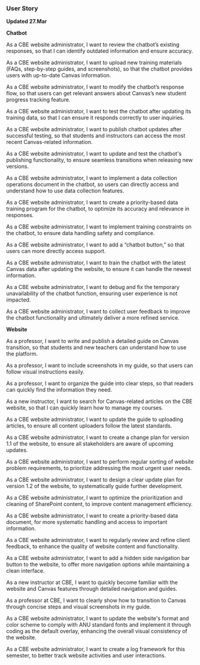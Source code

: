 ### User Story
**Updated 27.Mar**

**Chatbot**

As a CBE website administrator, I want to review the chatbot’s existing responses, so that I can identify outdated information and ensure accuracy.

As a CBE website administrator, I want to upload new training materials (FAQs, step-by-step guides, and screenshots), so that the chatbot provides users with up-to-date Canvas information.

As a CBE website administrator, I want to modify the chatbot’s response flow, so that users can get relevant answers about Canvas’s new student progress tracking feature.

As a CBE website administrator, I want to test the chatbot after updating its training data, so that I can ensure it responds correctly to user inquiries.

As a CBE website administrator, I want to publish chatbot updates after successful testing, so that students and instructors can access the most recent Canvas-related information.

As a CBE website administrator, I want to update and test the chatbot's publishing functionality, to ensure seamless transitions when releasing new versions.

As a CBE website administrator, I want to implement a data collection operations document in the chatbot, so users can directly access and understand how to use data collection features.

As a CBE website administrator, I want to create a priority-based data training program for the chatbot, to optimize its accuracy and relevance in responses.

As a CBE website administrator, I want to implement training constraints on the chatbot, to ensure data handling safety and compliance.

As a CBE website administrator, I want to add a “chatbot button,” so that users can more directly access support.

As a CBE website administrator, I want to train the chatbot with the latest Canvas data after updating the website, to ensure it can handle the newest information.

As a CBE website administrator, I want to debug and fix the temporary unavailability of the chatbot function, ensuring user experience is not impacted.

As a CBE website administrator, I want to collect user feedback to improve the chatbot functionality and ultimately deliver a more refined service.



**Website**

As a professor, I want to write and publish a detailed guide on Canvas transition, so that students and new teachers can understand how to use the platform.

As a professor, I want to include screenshots in my guide, so that users can follow visual instructions easily.

As a professor, I want to organize the guide into clear steps, so that readers can quickly find the information they need.

As a new instructor, I want to search for Canvas-related articles on the CBE website, so that I can quickly learn how to manage my courses.

As a CBE website administrator, I want to update the guide to uploading articles, to ensure all content uploaders follow the latest standards.

As a CBE website administrator, I want to create a change plan for version 1.1 of the website, to ensure all stakeholders are aware of upcoming updates.

As a CBE website administrator, I want to perform regular sorting of website problem requirements, to prioritize addressing the most urgent user needs.

As a CBE website administrator, I want to design a clear update plan for version 1.2 of the website, to systematically guide further development.

As a CBE website administrator, I want to optimize the prioritization and cleaning of SharePoint content, to improve content management efficiency.

As a CBE website administrator, I want to create a priority-based data document, for more systematic handling and access to important information.

As a CBE website administrator, I want to regularly review and refine client feedback, to enhance the quality of website content and functionality.

As a CBE website administrator, I want to add a hidden side navigation bar button to the website, to offer more navigation options while maintaining a clean interface.

As a new instructor at CBE, I want to quickly become familiar with the website and Canvas features through detailed navigation and guides.

As a professor at CBE, I want to clearly show how to transition to Canvas through concise steps and visual screenshots in my guide.

As a CBE website administrator, I want to update the website's format and color scheme to comply with ANU standard fonts and implement it through coding as the default overlay, enhancing the overall visual consistency of the website.

As a CBE website administrator, I want to create a log framework for this semester, to better track website activities and user interactions.


